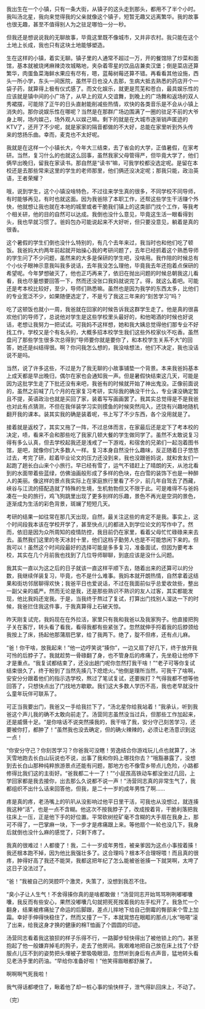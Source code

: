 我出生在一个小镇，只有一条大街，从镇子的这头走到那头，都用不了半个小时。我叫汤北星，我向来觉得我的父亲就像这个镇子，短暂无趣又远离繁华。我的故事也很无趣，甚至不值得别人为之驻足哪怕一分一秒。

但我还是想说说我的无聊故事，毕竟这里既不像城市，又并非农村。我只能在这个土地上长成，我也只有这块土地能够塑造。

生在这样的小镇，着实无聊。镇子里的人通常不超过一万，开的餐馆除了炒菜和面馆，基本就被烧烤麻辣烫攻城略地，夹杂着零星的饮品店兼卖汉堡；倒是菜店还算繁华，肉蛋鱼菜海鲜水果应有尽有，嗯，蓝莓树莓还算不错。再看看其他设施，西头一所小学，东头一间医院，虽然平日也没人去那，生病大抵去熟悉的药店开个一袋子药，就算得上极有仪式感了。而文化娱乐，就更是荒芜和苍白，最具娱乐性的应该就是镇中间的小广场了，从早上的双人交谊舞，到晚上的广场舞和返场的双人秀裙摆，可能除了正午的日头直射能削减些热情，欢快的各类音乐是不会从小镇上消失的。那你说娱乐性在哪呢？当然是在那群广场边围满了一圈的驻足不前的大爷身上啊，场内娱己，场外观人以娱己嘛。剩下的就是在大城市逐渐销声匿迹的KTV了，还开了不少呢，就是家家的隔音都做的不大好，总能在家里听到外头传来的悠扬乐曲。幸而，麦克也不太好呢。

我就是在这样一个小镇长大，今年大三结束，去了省会的大学，正值暑假，在家考研。当然，复习什么的也就这么回事，虽然我家父母管得严，但毕竟大学了，他们俩早出晚归，留我在家读书。那自然是“读书”嘛，可我学校都没选定呢。是留在本校还是去那些常来这里的学生的老师那里，他们俩还没决定呢；那我只能，政治英语，王者荣耀？

哦，说到学生，这个小镇没啥特色，不过往来学生真的很多，不同学校不同导师，有时能够再见，有时也就这面。因为我爸除了本职工作，还帮这些学生干活赚个外快，他就想让我也就在本地的城里或者干脆我们镇上的这类部门找个工作，等我考个相关研，他的目的自然可以达成。我倒也没什么意见，毕竟这生活一眼看得到头，我也早就习惯了。爸妈包办可能说起来不大好听，但只要没意见，躺着是真的很香。

这个暑假的学生们倒也没什么特别的，有几个去年来过，我当时也和他们吃了顿饭。我爸妈大约两年前起就开始操心我的考研问题了，去年已经抓着这个熟悉导师的学生问了不少问题，虽然来的大多是保研的学生吧，没啥用。我作陪的时候总有个小伙子眼神示意我叫我多说话，去年我没怎么理他，毕竟我去年还抱着点保研的希望呢。今年梦想破灭了，他也正巧再来了，依旧在抛出问题的时候总朝我这儿看看，我也尽量想要回答一下，然而还没张口我妈就说完了。得，就这么着吧。可能还是考本校比较好，至少，导师们熟悉嘛。虽然也是因为我学的东西太多，比他们的专业宽泛不少，如果随便选定了，不是亏了我这三年来的“刻苦学习”吗？

吃了这顿饭也就小一周，我爸就在回家的时候告诉我这群学生走了。他是真的很喜欢他们的导师了，总说他对学生是这些学校里头最好的，和他喝酒的时候也好说话，老想让我努力一把试试。可我妈不这样想，她和我大姨总觉得他们那专业不好找工作，学校又是个有名头的，大概多招本校学生我们这些外校家伙不吃香。虽然盘问了那些学生很多次总得到“导师要你就是要你了，和本校学生关系不大”的回答，她还是纠结得很。啊？你问我怎么想的，我没啥想法，他们不决定，我也没话说不是吗。

当然，说了许多这些，不过是为了我无聊的小故事铺垫一个背景。本来我爸妈基本上成天都是早出晚归，偶尔在家也会通知我一声。但是暑假快结束这几天，可能是因为这批学生走了下批还没有来吧，我爸有的时候就开始了神出鬼没。正像前面说的，虽然之前喊了几个月的在家复习考研，实际我的确没干什么，专业课没确定暂且不提，英语政治也就是买回了家，装着写写画画罢了。我其实总觉得是不是我爸也对此有点猜测，不但在我佯装学习实则摸鱼的时候突然闯入，还饶有兴趣地随机翻开我的课本。装其实我的确是装着呢，书上写了不少东西，各个没用就是了。

接着就是返校了，其实又拖了一阵，不过总体而言，在家最后还是定下了考本校的决定，啧，看来不会和那些吃了我家几顿大餐的学生做同学了。虽然不太敢说复习得有多么认真，但去学校起我还是浅戒了一下游戏，和宿舍的兄弟们一起泡着图书馆，是吧，就像你们大多数人一样。复习本身自然没什么趣味，反正随着日子悠悠过去，考完了研，趁着毕业论文的压力还没到来，我也没跟爸妈说，就和舍友们一起跑了趟长白山来个小旅行。早已经有雪了，运气不错赶上了晴朗的天，从池北看到的水面带着些蓝绿，仿佛油画般形成了多样的色块，在白雪的装饰下也是一种醉人的美丽。像这样的景点我实际上在家庭旅行里看了不少，前几年自驾去了西藏，峡谷与江流的搭配造就了特殊的生境，生机勃勃但又不限于此。可是难得不与爸妈凑在一处的旅行，鸡飞狗跳里出现了更多别样的乐趣，景色不再光是空洞的景色，逐渐成为生活的彩色背景，斑斓了短短几天。

考研的结果一如往常在那几天出现，自然，最关注这些的肯定不是我。事实上，这个时间段我本该在学校开学了，甚至快点儿的都进入到学位论文的写作中了。然而，依旧是因为众所周知的疫情防控，我目前仍在家里，看着父母忙忙碌碌来来去去。虽然我们这里的冬天冰封十里，他们这档子勤劳人也是不可能悠闲下来的。但我可以！虽然这个时间段最好的选择可能是多多复习，准备面试，但因为要考本校，其实在几个月前我也找到了几位导师聊聊，到底应该是没什么问题。

我其实一直以为这之后的日子就该一直这样平顺下去，随着出来的还算可以的分数，我继续佯装复习，毕竟，也不是什么难事。我妈本就开朗热情，自然拿着这结果和街坊邻居聊得欢快；我爸平日也爱说话，不过在我面前似乎总爱收敛些，整出一副父亲的威严。然而无论是我，还是那些熟识不熟识的友人过客，其实都能发现，他比我妈还宠我。于是，当我终于熬过了复试，打算出门找别人溜达一下的时候，我爸拦住我这件事，于我真算得上石破天惊。

昨天刚复试完，我妈现在在外拉活，家里只有我和我爸以及我家狗子。他直接把狗子关在客厅，转头看了看我，看得我都有些紧张了。忽然就伸手捋着我的后脖颈给我按上了床，扬起他那蒲扇巴掌，给了我两下。绝了，腚不但疼，还有点儿麻。

“爸！你干啥，放我起来！”他一边哼笑说“揍你”，一边又扇了好几下，终于放开我可怜的后脖子了。我就趁势一骨碌翻了身，也不管身后的疼痛了，先坐稳让他停下才是重点。“我复试都结束了，还没出趟门呢你忽然打我干啥！”“老子可等你复试结束很久了，终于盼到了当然先揍几下熄熄火。”他倒是理所当然，可我干了啥啊，安安分分跟着他们的指示选学校，熬过了笔试复试，还要挨打？气得我都不想等他回答了，只想快点出了门找地方歇歇。我们这大多数人学历不高，我也老早就没什么童年玩伴可联系了。

可正当我要出门，我爸又一手给我拦下了，“汤北星你给我站着！”我承认，听到我爸这个声儿我的确不太敢向前走了。汤营同志虽然没当过兵，但那些工作加起来，还是威慑十足。“是你啥话不说突然揍我的，我干啥了我，安分守己刻苦学习，还要被你打，都肿了！”虽然我也没去确定，但的确火辣辣的，必须让老汤意识到这一点！

“你安分守己？你刻苦学习？你爸我可没瞎！劳逸结合你游戏玩儿点也就算了，冰天雪地跑去长白山玩说也不说，出事了我和你妈上哪找你去？”哦豁暴露了，没想到去长白山那种纯粹旅游景点还能有问题，那地方也不像雪乡带点儿危险，小路都修得比我们这的主街好。“爸我都二十一了！”“小屁孩高铁动车都没坐过几回，上学回家都是我去接你，出去那么久说都不说一声！”汤营同志真的非常生气了，我都组织不出什么话来回答他，但我，是二十一岁的成年男性了啊……

疼是真的疼，老汤嘴上的叭叭从没影响过他平日里干活，可我也从没想过，就连揍我这种“活”，也是一点不含糊。他这次不按我脖子了，改成按着背，干脆利落把我往床上一压，正是他下手的好位置。平常砍树挖矿毫不含糊的大手扇在我身上，那可不得了，一巴掌麻一块，下一步才是疼痛跟上来。等他扇个一轮也没几下，我身后就倒也没什么麻的感觉了，只剩下疼了。

我真的很难过！人都傻了！我，二十一岁成年男性，被亲爹因为这点小事按着揍！我还根本跑不掉，因为他比我强壮多了。这合理吗？根本不合理呀喂！而且真的很疼，肿得好高了我还不能哭，我都这把年纪了怎么能被爸爸揍一下就哭啊，太垮了这日子没法过了。

“爸！”我被自己的哭腔吓个激灵，失策了，没想到我忍不住。

“臭小子让人生气！不舍得揍你真的是啥都敢做！”汤营同志开始骂骂咧咧嘟嘟囔囔，我反而有些安心，果然没嘟囔几句就把死死按着我的左手松开了。我急忙一个翻身，结果被疼痛扯了命运的后脚跟，差点儿摔地下给自己倒霉的臀部来个雪上加霜。幸好手伸得快稳住了，然而又撞了一下，本就晃悠在眼眶的那点儿水“啪嗒”滚了出来，给我这身才换的健康的棉T恤画了个圆圆的印迹。

汤营同志看着我这狼狈的样子乐得不行，一路脚步轻快得出了被他锁上的门，甚至抱起了他一般嫌弃掉毛的狗子，走去了他房间。我艰难地把自己放在床上找了个舒服点儿压不到的姿势把头埋被子里吸吸眼泪，忽然听到身后有点声音，猛地转头看见老汤手里的药油。“早给你准备好啦！”他笑得眉眼都舒展了。

啊啊啊气死我啦！

我气得话都哽住了，瞅着他了却一桩心事的愉快样子，泄气得趴回床上，不动了。

（完）

